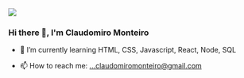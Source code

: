 <img src="https://avatars.githubusercontent.com/u/40863800?v=4" border-radius="50%">

### Hi there 👋, I'm Claudomiro Monteiro

- 🌱 I’m currently learning HTML, CSS, Javascript, React, Node, SQL

- 📫 How to reach me: ...claudomiromonteiro@gmail.com

